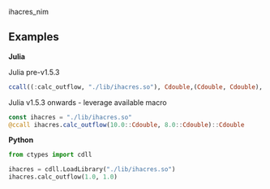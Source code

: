 ihacres_nim



Examples
--------

**Julia**

Julia pre-v1.5.3

```julia
ccall((:calc_outflow, "./lib/ihacres.so"), Cdouble,(Cdouble, Cdouble), 1.0, 1.0)
```

Julia v1.5.3 onwards - leverage available macro

```julia
const ihacres = "./lib/ihacres.so"
@ccall ihacres.calc_outflow(10.0::Cdouble, 8.0::Cdouble)::Cdouble
```


**Python**

```python
from ctypes import cdll

ihacres = cdll.LoadLibrary("./lib/ihacres.so")
ihacres.calc_outflow(1.0, 1.0)
```
